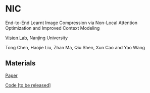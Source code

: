 # NIC
End-to-End Learnt Image Compression via Non-Local Attention Optimization and Improved Context Modeling

[Vision Lab](vision.nju.edu.cn), Nanjing University

Tong Chen, Haojie Liu, Zhan Ma, Qiu Shen, Xun Cao and Yao Wang
## Materials
[Paper](https://arxiv.org/abs/1910.06244)

[Code [to be released]](https://gitlab.com/NIC_software/NIC)
